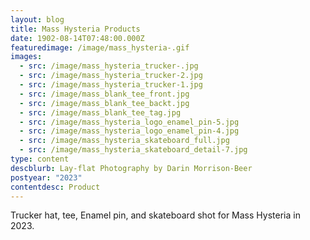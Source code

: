 ```yaml
---
layout: blog
title: Mass Hysteria Products
date: 1902-08-14T07:48:00.000Z
featuredimage: /image/mass_hysteria-.gif
images:
  - src: /image/mass_hysteria_trucker-.jpg
  - src: /image/mass_hysteria_trucker-2.jpg
  - src: /image/mass_hysteria_trucker-1.jpg
  - src: /image/mass_blank_tee_front.jpg
  - src: /image/mass_blank_tee_backt.jpg
  - src: /image/mass_blank_tee_tag.jpg
  - src: /image/mass_hysteria_logo_enamel_pin-5.jpg
  - src: /image/mass_hysteria_logo_enamel_pin-4.jpg
  - src: /image/mass_hysteria_skateboard_full.jpg
  - src: /image/mass_hysteria_skateboard_detail-7.jpg
type: content
descblurb: Lay-flat Photography by Darin Morrison-Beer
postyear: "2023"
contentdesc: Product
---
```

Trucker hat, tee, Enamel pin, and skateboard shot for Mass Hysteria in 2023.

